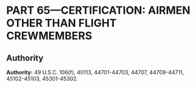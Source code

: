 # PART 65—CERTIFICATION: AIRMEN OTHER THAN FLIGHT CREWMEMBERS 


## Authority

**Authority:** 49 U.S.C. 106(f), 40113, 44701-44703, 44707, 44709-44711, 45102-45103, 45301-45302.






